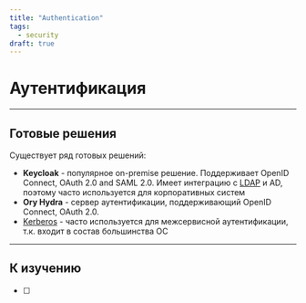 ```yaml
---
title: "Authentication"
tags:
  - security
draft: true
---
```


# Аутентификация


---
## Готовые решения

Существует ряд готовых решений:
- __Keycloak__ - популярное on-premise решение. 
  Поддерживает OpenID Connect, OAuth 2.0 and SAML 2.0.
  Имеет интеграцию с [LDAP](../network/ldap.md) и AD, поэтому часто используется для корпоративных систем
- __Ory Hydra__ - сервер аутентификации, поддерживающий OpenID Connect, OAuth 2.0.
- [Kerberos](./kerberos.md) - часто используется для межсервисной аутентификации, т.к. входит в состав большинства ОС

---
## К изучению
- [ ]